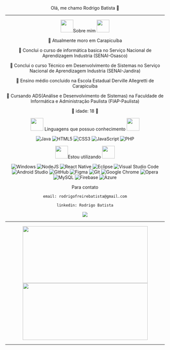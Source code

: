 <div align="center">Olá, me chamo Rodrigo Batista 👋
<hr>
<div>
  <img src="https://static.wixstatic.com/media/fe57a9_c7d5a806498f45ebbb6384e0907e3006~mv2.gif"width="40px">Sobre mim <img src="https://static.wixstatic.com/media/fe57a9_c7d5a806498f45ebbb6384e0907e3006~mv2.gif"width="40px">                                                       
 
  </div>
  
  
  💬 Atualmente moro em Carapicuíba
  
  💬 Conclui o curso de informática basica no Serviço Nacional de Aprendizagem Industria (SENAI-Osasco)
  
  💬 Conclui o curso Técnico em Desenvolvimento de Sistemas no Serviço Nacional de Aprendizagem Industria (SENAI-Jandira)
  
  💬 Ensino médio concluido na Escola Estadual Derville Allegretti de Carapicuíba
  
  💬 Cursando ADS(Análise e Desenvolvimento de Sistemas) na Faculdade de Informática e Administração Paulista (FIAP-Paulista)
 
  🌟 idade: 18 🌟
  
  <div>
  <img src="https://static.wixstatic.com/media/fe57a9_c7d5a806498f45ebbb6384e0907e3006~mv2.gif"width="40px"> Linguagens que possuo conhecimento <img src="https://static.wixstatic.com/media/fe57a9_c7d5a806498f45ebbb6384e0907e3006~mv2.gif"width="40px">
  </div>
    
  <div style="display: inline_block" align="center">

  ![Java](https://img.shields.io/badge/java-%23ED8B00.svg?style=for-the-badge&logo=java&logoColor=white)
  ![HTML5](https://img.shields.io/badge/html5-%23E34F26.svg?style=for-the-badge&logo=html5&logoColor=white)
  ![CSS3](https://img.shields.io/badge/css3-%231572B6.svg?style=for-the-badge&logo=css3&logoColor=white)
  ![JavaScript](https://img.shields.io/badge/javascript-%23323330.svg?style=for-the-badge&logo=javascript&logoColor=%23F7DF1E)
  ![PHP](https://img.shields.io/badge/php-%23323330.svg?style=for-the-badge&logo=php&logoColor=%23F7DF1E])
   
  </div>
  
  <div>
  <img src="https://static.wixstatic.com/media/fe57a9_c7d5a806498f45ebbb6384e0907e3006~mv2.gif"width="40px">Estou utilizando <img src="https://static.wixstatic.com/media/fe57a9_c7d5a806498f45ebbb6384e0907e3006~mv2.gif"width="40px">
  </div>
  
  <div style="display: inline_block" align="center">
  
  ![Windows](https://img.shields.io/badge/Windows-0078D6?style=for-the-badge&logo=windows&logoColor=white)
  ![NodeJS](https://img.shields.io/badge/node.js-6DA55F?style=for-the-badge&logo=node.js&logoColor=white)
  ![React Native](https://img.shields.io/badge/react_native-%2320232a.svg?style=for-the-badge&logo=react&logoColor=%2361DAFB)
  ![Eclipse](https://img.shields.io/badge/Eclipse-FE7A16.svg?style=for-the-badge&logo=Eclipse&logoColor=white)
  ![Visual Studio Code](https://img.shields.io/badge/Visual%20Studio%20Code-0078d7.svg?style=for-the-badge&logo=visual-studio-code&logoColor=white)
  ![Android Studio](https://img.shields.io/badge/Android%20Studio-3DDC84.svg?style=for-the-badge&logo=android-studio&logoColor=white)
  ![GitHub](https://img.shields.io/badge/github-%23121011.svg?style=for-the-badge&logo=github&logoColor=white)
  ![Figma](https://img.shields.io/badge/figma-%23F24E1E.svg?style=for-the-badge&logo=figma&logoColor=white)
  ![Git](https://img.shields.io/badge/git-%23F05033.svg?style=for-the-badge&logo=git&logoColor=white)
  ![Google Chrome](https://img.shields.io/badge/Google%20Chrome-4285F4?style=for-the-badge&logo=GoogleChrome&logoColor=white)
  ![Opera](https://img.shields.io/badge/Opera-FF1B2D?style=for-the-badge&logo=Opera&logoColor=white)
  ![MySQL](https://img.shields.io/badge/mysql-%2300f.svg?style=for-the-badge&logo=mysql&logoColor=white)
  ![Firebase](https://img.shields.io/badge/firebase-%23039BE5.svg?style=for-the-badge&logo=firebase)
  ![Azure](https://img.shields.io/badge/azure-%230072C6.svg?style=for-the-badge&logo=microsoftazure&logoColor=white)
    
</div>
    
  <div>
    Para contato
    
    email: rodrigofreirebatista@gmail.com
    
    linkedin: Rodrigo Batista
    
  </div>  
  <div>
  <img height="center" src="https://i.pinimg.com/originals/d0/66/00/d06600647ed14091607b3fe0833b99d0.gif"/>
  </div>
  <hr>
  <a href="https://github.com/RodrigoBatis">
  <img height="180em" width="395em" src="https://github-readme-stats.vercel.app/api?username=RodrigoBatis&show_icons=true&theme=radical&include_all_commits=true&       count_private=true"/>
  <a href="https://github.com/RodrigoBatis">
  <img height="180em" width="395em" src="https://github-readme-stats.vercel.app/api/top-langs/?username=RodrigoBatis&layout=compact&langs_count=7&theme=radical"/>
  </div>
  <hr>





